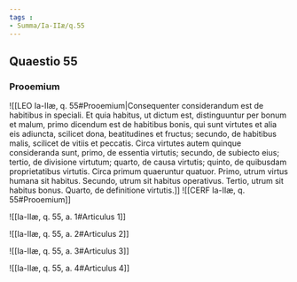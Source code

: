 ```yaml
---
tags : 
- Summa/Ia-IIæ/q.55
---
```


## Quaestio 55

### Prooemium

![[LEO Ia-IIæ, q. 55#Prooemium|Consequenter considerandum est de habitibus in speciali. Et quia habitus, ut dictum est, distinguuntur per bonum et malum, primo dicendum est de habitibus bonis, qui sunt virtutes et alia eis adiuncta, scilicet dona, beatitudines et fructus; secundo, de habitibus malis, scilicet de vitiis et peccatis. Circa virtutes autem quinque consideranda sunt, primo, de essentia virtutis; secundo, de subiecto eius; tertio, de divisione virtutum; quarto, de causa virtutis; quinto, de quibusdam proprietatibus virtutis. Circa primum quaeruntur quatuor. Primo, utrum virtus humana sit habitus. Secundo, utrum sit habitus operativus. Tertio, utrum sit habitus bonus. Quarto, de definitione virtutis.]]
![[CERF Ia-IIæ, q. 55#Prooemium]]

![[Ia-IIæ, q. 55, a. 1#Articulus 1]]

![[Ia-IIæ, q. 55, a. 2#Articulus 2]]

![[Ia-IIæ, q. 55, a. 3#Articulus 3]]

![[Ia-IIæ, q. 55, a. 4#Articulus 4]]

